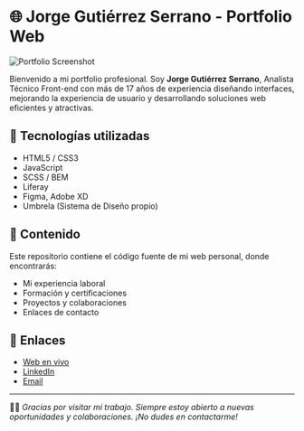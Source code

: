 # 🌐 Jorge Gutiérrez Serrano - Portfolio Web

![Portfolio Screenshot](ruta/a/tu/captura.png) <!-- Opcional -->

Bienvenido a mi portfolio profesional. Soy **Jorge Gutiérrez Serrano**, Analista Técnico Front-end con más de 17 años de experiencia diseñando interfaces, mejorando la experiencia de usuario y desarrollando soluciones web eficientes y atractivas.

## 🚀 Tecnologías utilizadas

- HTML5 / CSS3
- JavaScript
- SCSS / BEM
- Liferay
- Figma, Adobe XD
- Umbrela (Sistema de Diseño propio)

## 📂 Contenido

Este repositorio contiene el código fuente de mi web personal, donde encontrarás:

- Mi experiencia laboral
- Formación y certificaciones
- Proyectos y colaboraciones
- Enlaces de contacto

## 🔗 Enlaces

- [Web en vivo](https://jorgegs-tech.github.io/) <!-- cambia esto si el nombre del repo es diferente -->
- [LinkedIn](https://www.linkedin.com/in/jorgegutierrezserrano/)
- [Email](mailto:tuemail@ejemplo.com)

---

👨‍💻 *Gracias por visitar mi trabajo. Siempre estoy abierto a nuevas oportunidades y colaboraciones. ¡No dudes en contactarme!*

